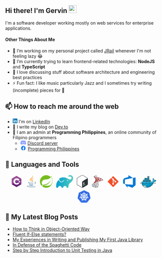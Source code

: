 ## Hi there! I'm Gervin <img src="https://media.giphy.com/media/hvRJCLFzcasrR4ia7z/giphy.gif" width="25px" height="25px">
I'm a software developer working mostly on web services for enterprise applications.

#### Other Things About Me
- 🔭 I’m working on my personal project called [JRail](https://github.com/Gerv-G/jrail) whenever I'm not feeling lazy :joy:
- 🌱 I’m currently trying to learn frontend-related technologies: **NodeJS** and **TypeScript**
- 💬 I love discussing stuff about software architecture and engineering best practices
- ⚡ Fun fact: I like music particularly Jazz and I sometimes try writing (incomplete) pieces for :musical_keyboard:

## 📫 How to reach me around the web
- <img src="linkedin.png" height="15"> I'm on [LinkedIn](https://www.linkedin.com/in/gervin-guevarra/)
- 📝 I write my blog on [Dev.to](https://dev.to/gervg)
- 👯 I  am an admin at **Programming Philippines**, an online community of Filipino programmers
     - <img src="discord.png" height="15"> [Discord server](https://discord.gg/MmWwgXQezf)
     - <img src="facebook.png" height="15"> [Programming Philippines](https://www.facebook.com/groups/programming.philippines/)


## 🧰 Languages and Tools
<p align="center">
<img src="csharp.png" alt="C#" height="40" style="vertical-align:top; margin:4px">
<img src="java.png" alt="Java" height="40" style="vertical-align:top; margin:4px">
<img src="spring.png" alt="Spring" height="40" style="vertical-align:top; margin:4px">
<img src="gradle.png" alt="Gradle" height="40" style="vertical-align:top; margin:4px">
<img src="bash.png" alt="Bash" height="40" style="vertical-align:top; margin:4px">
<img src="sqlserver.png" alt="SQL Server" height="40" style="vertical-align:top; margin:4px">
<img src="git.png" alt="Git" height="40" style="vertical-align:top; margin:4px">
<img src="azuredevops.png" alt="Azure DevOps" height="40" style="vertical-align:top; margin:4px">
<img src="docker.png" alt="Docker" height="40" style="vertical-align:top; margin:4px">
<img src="kubernetes.png" alt="Kubernetes" height="40" style="vertical-align:top; margin:4px">
</p>

## 📝 My Latest Blog Posts
<!-- BLOG-POST-LIST:START -->
- [How to Think in Object-Oriented Way](https://dev.to/gervg/how-to-think-in-object-oriented-way-29a2)
- [Fluent If-Else statements?](https://dev.to/gervg/fluent-if-else-statements-mc3)
- [My Experiences in Writing and Publishing My First Java Library](https://dev.to/gervg/my-experiences-in-writing-and-publishing-my-first-java-library-11hc)
- [In Defense of the Spaghetti Code](https://dev.to/gervg/in-defense-of-the-spaghetti-code-1oha)
- [Step by Step Introduction to Unit Testing in Java](https://dev.to/gervg/step-by-step-introduction-to-unit-testing-in-java-3ae7)
<!-- BLOG-POST-LIST:END -->
